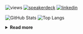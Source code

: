 ![views](https://komarev.com/ghpvc/?username=chck&color=blueviolet)
[![speakerdeck](https://img.shields.io/badge/Speaker_Deck-chck-8a2be2?style=flat-square&logo=speaker-deck)](https://speakerdeck.com/chck)
[![linkedin](https://img.shields.io/badge/LinkedIn-chck-8a2be2?style=flat-square&logo=linkedin)](https://www.linkedin.com/in/chck/)

<p align="left"> 
  <img alt="GitHub Stats" align="center" height="150" src="https://github-readme-stats-nine-umber-51.vercel.app/api?username=chck&count_private=true&show_icons=true&hide_title=true&theme=buefy" />
  <img alt="Top Langs" align="center" height="150" src="https://github-readme-stats-nine-umber-51.vercel.app/api/top-langs/?username=chck&layout=compact&count_private=true&show_icons=true&hide_title=true&theme=buefy" />
</p>

<details>
  <summary><b>Read more</b></summary>
  <br>

  <!--START_SECTION:waka-->
**🐱 My GitHub Data** 

> 📦 123.4 kB Used in GitHub's Storage 
 > 
> 🏆 98 Contributions in the Year 2025
 > 
> 💼 Opted to Hire
 > 
> 📜 133 Public Repositories 
 > 
> 🔑 24 Private Repositories 
 > 
**I'm a Night 🦉** 

```text
🌞 Morning                1040 commits        ████░░░░░░░░░░░░░░░░░░░░░   14.93 % 
🌆 Daytime                2142 commits        ████████░░░░░░░░░░░░░░░░░   30.74 % 
🌃 Evening                2002 commits        ███████░░░░░░░░░░░░░░░░░░   28.73 % 
🌙 Night                  1784 commits        ██████░░░░░░░░░░░░░░░░░░░   25.60 % 
```
📅 **I'm Most Productive on Thursday** 

```text
Monday                   1350 commits        █████░░░░░░░░░░░░░░░░░░░░   19.37 % 
Tuesday                  1048 commits        ████░░░░░░░░░░░░░░░░░░░░░   15.04 % 
Wednesday                1248 commits        ████░░░░░░░░░░░░░░░░░░░░░   17.91 % 
Thursday                 1573 commits        ██████░░░░░░░░░░░░░░░░░░░   22.57 % 
Friday                   690 commits         ██░░░░░░░░░░░░░░░░░░░░░░░   09.90 % 
Saturday                 449 commits         ██░░░░░░░░░░░░░░░░░░░░░░░   06.44 % 
Sunday                   610 commits         ██░░░░░░░░░░░░░░░░░░░░░░░   08.75 % 
```


📊 **This Week I Spent My Time On** 

```text
💬 Programming Languages: 
Rust                     4 hrs 8 mins        ██████████████░░░░░░░░░░░   56.98 % 
Python                   1 hr 34 mins        █████░░░░░░░░░░░░░░░░░░░░   21.60 % 
TOML                     30 mins             ██░░░░░░░░░░░░░░░░░░░░░░░   07.02 % 
Markdown                 24 mins             █░░░░░░░░░░░░░░░░░░░░░░░░   05.55 % 
Makefile                 18 mins             █░░░░░░░░░░░░░░░░░░░░░░░░   04.23 % 

🔥 Editors: 
RustRover                4 hrs 11 mins       ██████████████░░░░░░░░░░░   57.70 % 
PyCharm                  1 hr 50 mins        ██████░░░░░░░░░░░░░░░░░░░   25.43 % 
Neovim                   51 mins             ███░░░░░░░░░░░░░░░░░░░░░░   11.90 % 
Obsidian                 21 mins             █░░░░░░░░░░░░░░░░░░░░░░░░   04.91 % 
Zed                      0 secs              ░░░░░░░░░░░░░░░░░░░░░░░░░   00.06 % 
```

**I Mostly Code in Python** 

```text
Python                   45 repos            ████████░░░░░░░░░░░░░░░░░   33.83 % 
Jupyter Notebook         19 repos            ████░░░░░░░░░░░░░░░░░░░░░   14.29 % 
TypeScript               6 repos             █░░░░░░░░░░░░░░░░░░░░░░░░   04.51 % 
Dockerfile               5 repos             █░░░░░░░░░░░░░░░░░░░░░░░░   03.76 % 
Astro                    1 repo              ░░░░░░░░░░░░░░░░░░░░░░░░░   00.75 % 
```



**Timeline**

![Lines of Code chart](https://raw.githubusercontent.com/chck/chck/main/assets/bar_graph.png)


 Last Updated on 2025-02-05 01:52 UTC
<!--END_SECTION:waka-->
</details>

